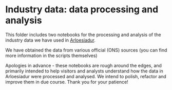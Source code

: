 # Industry data: data processing and analysis

This folder includes two notebooks for the processing and analysis of the industry data we have used in [Arloesiadur](http://www.arloesiadur.org).

We have obtained the data from various official (ONS) sources (you can find more information in the scripts themselves)

Apologies in advance - these notebooks are rough around the edges, and primarily intended to help visitors and analysts understand how the data in Arloesiadur were processed and analysed. We intend to polish, refactor and improve them in due course. Thank you for your patience!